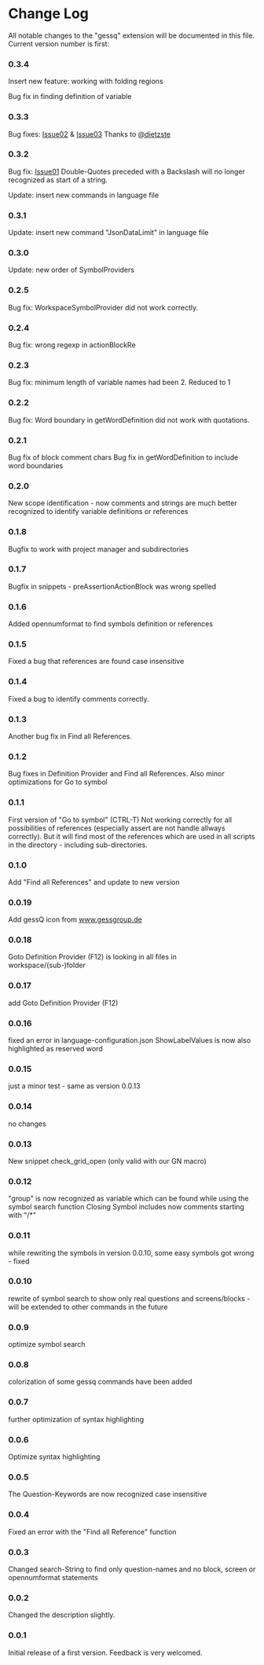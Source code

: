 # Change Log

All notable changes to the "gessq" extension will be documented in this file.
Current version number is first:

### 0.3.4

Insert new feature: working with folding regions

Bug fix in finding definition of variable

### 0.3.3

Bug fixes: [Issue02](https://github.com/volkerdobler/gessQ/issues/2#issue-1126976954) & [Issue03](https://github.com/volkerdobler/gessQ/issues/3#issue-1126994849)
Thanks to [@dietzste](https://github.com/dietzste)

### 0.3.2

Bug fix: [Issue01](https://github.com/volkerdobler/gessQ/issues/1#issue-1087885595)
Double-Quotes preceded with a Backslash will no longer recognized as start of a string.

Update: insert new commands in language file

### 0.3.1

Update: insert new command "JsonDataLimit" in language file

### 0.3.0

Update: new order of SymbolProviders

### 0.2.5

Bug fix: WorkspaceSymbolProvider did not work correctly.

### 0.2.4

Bug fix: wrong regexp in actionBlockRe

### 0.2.3

Bug fix: minimum length of variable names had been 2. Reduced to 1

### 0.2.2

Bug fix: Word boundary in getWordDefinition did not work with quotations.

### 0.2.1

Bug fix of block comment chars
Bug fix in getWordDefinition to include word boundaries

### 0.2.0

New scope identification - now comments and strings are much better recognized to identify variable definitions or references

### 0.1.8

Bugfix to work with project manager and subdirectories

### 0.1.7

Bugfix in snippets - preAssertionActionBlock was wrong spelled

### 0.1.6

Added opennumformat to find symbols definition or references

### 0.1.5

Fixed a bug that references are found case insensitive

### 0.1.4

Fixed a bug to identify comments correctly.

### 0.1.3

Another bug fix in Find all References.

### 0.1.2

Bug fixes in Definition Provider and Find all References.
Also minor optimizations for Go to symbol

### 0.1.1

First version of "Go to symbol" (CTRL-T)
Not working correctly for all possibilities of references (especially assert are
not handle allways correctly). But it will find most of the references which
are used in all scripts in the directory - including sub-directories.

### 0.1.0

Add "Find all References" and update to new version

### 0.0.19

Add gessQ icon from www.gessgroup.de

### 0.0.18

Goto Definition Provider (F12) is looking in all files in workspace/(sub-)folder

### 0.0.17

add Goto Definition Provider (F12)

### 0.0.16

fixed an error in language-configuration.json
ShowLabelValues is now also highlighted as reserved word

### 0.0.15

just a minor test - same as version 0.0.13

### 0.0.14

no changes

### 0.0.13

New snippet check_grid_open (only valid with our GN macro)

### 0.0.12

"group" is now recognized as variable which can be found while using the symbol search function
Closing Symbol includes now comments starting with "/\*"

### 0.0.11

while rewriting the symbols in version 0.0.10, some easy symbols got wrong - fixed

### 0.0.10

rewrite of symbol search to show only real questions and screens/blocks - will be extended to other commands in the future

### 0.0.9

optimize symbol search

### 0.0.8

colorization of some gessq commands have been added

### 0.0.7

further optimization of syntax highlighting

### 0.0.6

Optimize syntax highlighting

### 0.0.5

The Question-Keywords are now recognized case insensitive

### 0.0.4

Fixed an error with the "Find all Reference" function

### 0.0.3

Changed search-String to find only question-names and no block, screen or opennumformat statements

### 0.0.2

Changed the description slightly.

### 0.0.1

Initial release of a first version. Feedback is very welcomed.
